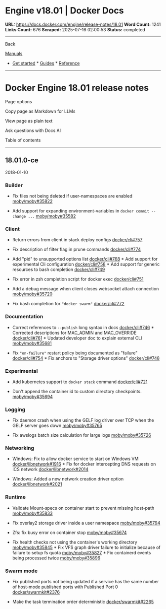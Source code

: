 # Engine v18.01 | Docker Docs

**URL:** https://docs.docker.com/engine/release-notes/18.01
**Word Count:** 1241
**Links Count:** 676
**Scraped:** 2025-07-16 02:00:53
**Status:** completed

---

Back

[Manuals](https://docs.docker.com/manuals/)

  * [Get started](https://docs.docker.com/get-started/)   * [Guides](https://docs.docker.com/guides/)   * [Reference](https://docs.docker.com/reference/)

* * *

# Docker Engine 18.01 release notes

Page options

Copy page as Markdown for LLMs

View page as plain text

Ask questions with Docs AI

Table of contents

* * *

## 18.01.0-ce

2018-01-10

### Builder

  * Fix files not being deleted if user-namespaces are enabled [moby/moby\#35822](https://github.com/moby/moby/pull/35822)

  * Add support for expanding environment-variables in `docker commit --change ...` [moby/moby\#35582](https://github.com/moby/moby/pull/35582)

### Client

  * Return errors from client in stack deploy configs [docker/cli\#757](https://github.com/docker/cli/pull/757)

  * Fix description of filter flag in prune commands [docker/cli\#774](https://github.com/docker/cli/pull/774)

  * Add "pid" to unsupported options list [docker/cli\#768](https://github.com/docker/cli/pull/768)   * Add support for experimental Cli configuration [docker/cli\#758](https://github.com/docker/cli/pull/758)   * Add support for generic resources to bash completion [docker/cli\#749](https://github.com/docker/cli/pull/749)

  * Fix error in zsh completion script for docker exec [docker/cli\#751](https://github.com/docker/cli/pull/751)

  * Add a debug message when client closes websocket attach connection [moby/moby\#35720](https://github.com/moby/moby/pull/35720)

  * Fix bash completion for `"docker swarm"` [docker/cli\#772](https://github.com/docker/cli/pull/772)

### Documentation

  * Correct references to `--publish` long syntax in docs [docker/cli\#746](https://github.com/docker/cli/pull/746)   * Corrected descriptions for MAC\_ADMIN and MAC\_OVERRIDE [docker/cli\#761](https://github.com/docker/cli/pull/761)   * Updated developer doc to explain external CLI [moby/moby\#35681](https://github.com/moby/moby/pull/35681)

  * Fix `"on-failure"` restart policy being documented as "failure" [docker/cli\#754](https://github.com/docker/cli/pull/754)   * Fix anchors to "Storage driver options" [docker/cli\#748](https://github.com/docker/cli/pull/748)

### Experimental

  * Add kubernetes support to `docker stack` command [docker/cli\#721](https://github.com/docker/cli/pull/721)

  * Don't append the container id to custom directory checkpoints. [moby/moby\#35694](https://github.com/moby/moby/pull/35694)

### Logging

  * Fix daemon crash when using the GELF log driver over TCP when the GELF server goes down [moby/moby\#35765](https://github.com/moby/moby/pull/35765)

  * Fix awslogs batch size calculation for large logs [moby/moby\#35726](https://github.com/moby/moby/pull/35726)

### Networking

  * Windows: Fix to allow docker service to start on Windows VM [docker/libnetwork\#1916](https://github.com/docker/libnetwork/pull/1916)   * Fix for docker intercepting DNS requests on ICS network [docker/libnetwork\#2014](https://github.com/docker/libnetwork/pull/2014)

  * Windows: Added a new network creation driver option [docker/libnetwork\#2021](https://github.com/docker/libnetwork/pull/2021)

### Runtime

  * Validate Mount-specs on container start to prevent missing host-path [moby/moby\#35833](https://github.com/moby/moby/pull/35833)

  * Fix overlay2 storage driver inside a user namespace [moby/moby\#35794](https://github.com/moby/moby/pull/35794)

  * Zfs: fix busy error on container stop [moby/moby\#35674](https://github.com/moby/moby/pull/35674)

  * Fix health checks not using the container's working directory [moby/moby\#35845](https://github.com/moby/moby/pull/35845)   * Fix VFS graph driver failure to initialize because of failure to setup fs quota [moby/moby\#35827](https://github.com/moby/moby/pull/35827)   * Fix containerd events being processed twice [moby/moby\#35896](https://github.com/moby/moby/pull/35896)

### Swarm mode

  * Fix published ports not being updated if a service has the same number of host-mode published ports with Published Port 0 [docker/swarmkit\#2376](https://github.com/docker/swarmkit/pull/2376)

  * Make the task termination order deterministic [docker/swarmkit\#2265](https://github.com/docker/swarmkit/pull/2265)